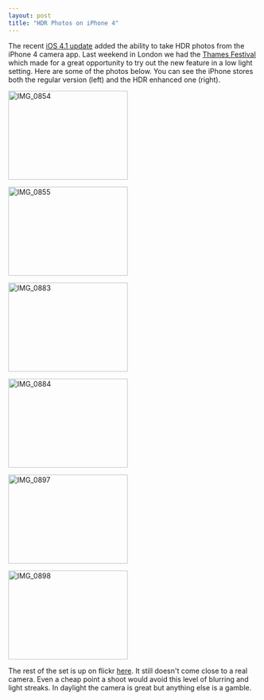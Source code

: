 ```yaml
---
layout: post
title: "HDR Photos on iPhone 4"
---
```

The recent [iOS 4.1 update](http://www.apple.com/iphone/software-update/) added the ability to take HDR photos from the iPhone 4 camera app. Last weekend in London we had the [Thames Festival](http://www.thamesfestival.org/) which made for a great opportunity to try out the new feature in a low light setting. Here are some of the photos below. You can see the iPhone stores both the regular version (left) and the HDR enhanced one (right).

<a href="http://www.flickr.com/photos/jgriffin/4999099017/" title="IMG_0854 by John Griffin, on Flickr"><img src="http://farm5.static.flickr.com/4151/4999099017_06b375cf21_m.jpg" width="240" height="179" alt="IMG_0854" /></a>

<a href="http://www.flickr.com/photos/jgriffin/4999099407/" title="IMG_0855 by John Griffin, on Flickr"><img src="http://farm5.static.flickr.com/4086/4999099407_cf7316a4ab_m.jpg" width="240" height="179" alt="IMG_0855" /></a>

<a href="http://www.flickr.com/photos/jgriffin/4999099795/" title="IMG_0883 by John Griffin, on Flickr"><img src="http://farm5.static.flickr.com/4092/4999099795_5065d672d3_m.jpg" width="240" height="179" alt="IMG_0883" /></a>

<a href="http://www.flickr.com/photos/jgriffin/4999100169/" title="IMG_0884 by John Griffin, on Flickr"><img src="http://farm5.static.flickr.com/4086/4999100169_553dfc32bb_m.jpg" width="240" height="179" alt="IMG_0884" /></a>

<a href="http://www.flickr.com/photos/jgriffin/4999101201/" title="IMG_0897 by John Griffin, on Flickr"><img src="http://farm5.static.flickr.com/4104/4999101201_d3f71d8860_m.jpg" width="240" height="179" alt="IMG_0897" /></a>

<a href="http://www.flickr.com/photos/jgriffin/4999705260/" title="IMG_0898 by John Griffin, on Flickr"><img src="http://farm5.static.flickr.com/4113/4999705260_52ffed057f_m.jpg" width="240" height="179" alt="IMG_0898" /></a>

The rest of the set is up on flickr [here](http://www.flickr.com/photos/jgriffin/sets/72157624977375288/). It still doesn't come close to a real camera. Even a cheap point a shoot would avoid this level of blurring and light streaks. In daylight the camera is great but anything else is a gamble.